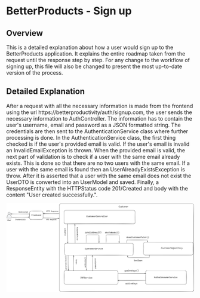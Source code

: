 # BetterProducts - Sign up

## Overview

This is a detailed explanation about how a user would sign up to the BetterProducts application. It explains the entire
roadmap taken from the request until the response step by step. For any change to the workflow of signing up, this file
will also be changed to present the most up-to-date version of the process.

## Detailed Explanation

After a request with all the necessary information is made from the frontend using the url
https://betterproductivity/auth/signup.com, the user sends the necessary information to AuthController. The information has to
contain the user's username, email and password as a JSON formatted string. The credentials are then sent to the AuthenticationService
class where further processing is done. In the AuthenticationService class, the first thing checked is if the user's provided
email is valid. If the user's email is invalid an InvalidEmailException is thrown. When the provided email is valid,
the next part of validation is to check if a user with the same email already exists. This is done so that there are no two
users with the same email. If a user with the same email is found then an UserAlreadyExistsException is throw. After it
is asserted that a user with the same email does not exist the UserDTO is converted into an UserModel and saved. Finally,
a ResponseEntity with the HTTPStatus code 201/Created and body with the content "User created successfully.".

<picture>
<source media="(prefers-color-scheme: dark)" srcset="../Images/SignUpDark.png">
<source media="(prefers-color-scheme: light)" srcset="../Images/SignUpLight.png">
<img alt="Sing-up Explanation" src="../Images/SignUpLight.png">
</picture>